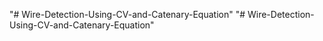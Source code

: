 "# Wire-Detection-Using-CV-and-Catenary-Equation" 
"# Wire-Detection-Using-CV-and-Catenary-Equation" 
